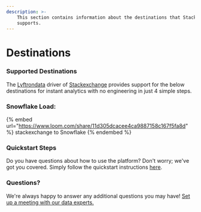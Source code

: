 ```yaml
---
description: >-
    This section contains information about the destinations that Stackexchange
    supports.
---
```


# Destinations

### Supported Destinations

The [Lyftrondata](https://www.lyftrondata.com/) driver of [Stackexchange](https://www.lyftrondata.com/integration/stackexchange/) provides support for the below destinations for instant analytics with no engineering in just 4 simple steps.

### Snowflake Load:

{% embed url="https://www.loom.com/share/11d305dcacee4ca9887158c167f5fa8d" %}
stackexchange to Snowflake
{% endembed %}

### Quickstart Steps

Do you have questions about how to use the platform? Don't worry; we've got you covered. Simply follow the quickstart instructions [here](../../../quickstart-steps.md).

### Questions? <a href="#questions" id="questions"></a>

We're always happy to answer any additional questions you may have! [Set up a meeting with our data experts.](https://www.lyftrondata.com/book-a-meeting/)
